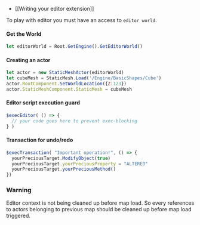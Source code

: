 - [[Writing your editor extension]]

To play with editor you must have an access to `editor world`.

#### Get the World
```js
let editorWorld = Root.GetEngine().GetEditorWorld()
```

#### Creating an actor
```js
let actor = new StaticMeshActor(editorWorld)
let cubeMesh = StaticMesh.Load('/Engine/BasicShapes/Cube')
actor.RootComponent.SetWorldLocation({Z:123})
actor.StaticMeshComponent.StaticMesh = cubeMesh
```

#### Editor script execution guard
```js
$execEditor( () => {
  // your code goes here to prevent exec-blocking
} )
```

#### Transaction for undo/redo
```js
$execTransaction( "Important operation!", () => {
  yourPreciousTarget.ModifyObject(true)
  yourPreciousTarget.yourPreciousProperty = "ALTERED"
  yourPreciousTarget.yourPreciousMethod()
})
```

### Warning
Editor context is not being cleaned up before map load. So every references to actors belonging to previous map should be cleaned up before map load triggered.
